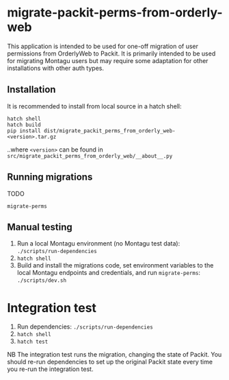 # migrate-packit-perms-from-orderly-web

This application is intended to be used for one-off migration of user permissions from OrderlyWeb to Packit. It is
primarily intended to be used for migrating Montagu users but may require some adaptation for other installations with
other auth types. 

## Installation

It is recommended to install from local source in a hatch shell:

```console
hatch shell
hatch build
pip install dist/migrate_packit_perms_from_orderly_web-<version>.tar.gz
```
..where `<version>` can be found in `src/migrate_packit_perms_from_orderly_web/__about__.py`

## Running migrations

TODO

`migrate-perms`

## Manual testing 

1. Run a local Montagu environment (no Montagu test data):
`./scripts/run-dependencies`
2. `hatch shell`
3. Build and install the migrations code, set environment variables to the local Montagu endpoints and credentials, and run `migrate-perms`: `./scripts/dev.sh`

# Integration test
1. Run dependencies: `./scripts/run-dependencies`
2. `hatch shell`
3. `hatch test`

NB The integration test runs the migration, changing the state of Packit. You should re-run dependencies to set up the 
original Packit state every time you re-run the integration test. 